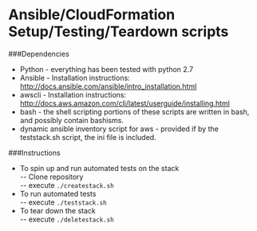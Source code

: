 # Ansible/CloudFormation Setup/Testing/Teardown scripts

###Dependencies
- Python - everything has been tested with python 2.7
- Ansible - Installation instructions: http://docs.ansible.com/ansible/intro_installation.html
- awscli - Installation instructions:  http://docs.aws.amazon.com/cli/latest/userguide/installing.html
- bash - the shell scripting portions of these scripts are written in bash, and possibly contain bashisms.
- dynamic ansible inventory script for aws - provided if by the teststack.sh script, the ini file is included. 

###Instructions
- To spin up and run automated tests on the stack  
-- Clone repository  
-- execute `./createstack.sh`  
- To run automated tests  
-- execute `./teststack.sh`  
- To tear down the stack  
-- execute `./deletestack.sh`

